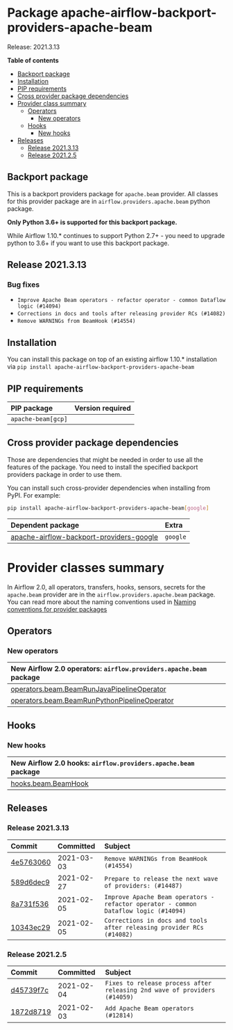 <!--
 Licensed to the Apache Software Foundation (ASF) under one
 or more contributor license agreements.  See the NOTICE file
 distributed with this work for additional information
 regarding copyright ownership.  The ASF licenses this file
 to you under the Apache License, Version 2.0 (the
 "License"); you may not use this file except in compliance
 with the License.  You may obtain a copy of the License at

   http://www.apache.org/licenses/LICENSE-2.0

 Unless required by applicable law or agreed to in writing,
 software distributed under the License is distributed on an
 "AS IS" BASIS, WITHOUT WARRANTIES OR CONDITIONS OF ANY
 KIND, either express or implied.  See the License for the
 specific language governing permissions and limitations
 under the License.
 -->


# Package apache-airflow-backport-providers-apache-beam

Release: 2021.3.13

**Table of contents**

- [Backport package](#backport-package)
- [Installation](#installation)
- [PIP requirements](#pip-requirements)
- [Cross provider package dependencies](#cross-provider-package-dependencies)
- [Provider class summary](#provider-classes-summary)
    - [Operators](#operators)
        - [New operators](#new-operators)
    - [Hooks](#hooks)
        - [New hooks](#new-hooks)
- [Releases](#releases)
    - [Release 2021.3.13](#release-2021313)
    - [Release 2021.2.5](#release-202125)

## Backport package

This is a backport providers package for `apache.beam` provider. All classes for this provider package
are in `airflow.providers.apache.beam` python package.

**Only Python 3.6+ is supported for this backport package.**

While Airflow 1.10.* continues to support Python 2.7+ - you need to upgrade python to 3.6+ if you
want to use this backport package.


## Release 2021.3.13

### Bug fixes

* `Improve Apache Beam operators - refactor operator - common Dataflow logic (#14094)`
* `Corrections in docs and tools after releasing provider RCs (#14082)`
* `Remove WARNINGs from BeamHook (#14554)`


## Installation

You can install this package on top of an existing airflow 1.10.* installation via
`pip install apache-airflow-backport-providers-apache-beam`

## PIP requirements

| PIP package        | Version required   |
|:-------------------|:-------------------|
| `apache-beam[gcp]` |                    |

## Cross provider package dependencies

Those are dependencies that might be needed in order to use all the features of the package.
You need to install the specified backport providers package in order to use them.

You can install such cross-provider dependencies when installing from PyPI. For example:

```bash
pip install apache-airflow-backport-providers-apache-beam[google]
```

| Dependent package                                                                                                  | Extra    |
|:-------------------------------------------------------------------------------------------------------------------|:---------|
| [apache-airflow-backport-providers-google](https://github.com/apache/airflow/tree/master/airflow/providers/google) | `google` |

# Provider classes summary

In Airflow 2.0, all operators, transfers, hooks, sensors, secrets for the `apache.beam` provider
are in the `airflow.providers.apache.beam` package. You can read more about the naming conventions used
in [Naming conventions for provider packages](https://github.com/apache/airflow/blob/master/CONTRIBUTING.rst#naming-conventions-for-provider-packages)


## Operators


### New operators

| New Airflow 2.0 operators: `airflow.providers.apache.beam` package                                                                            |
|:----------------------------------------------------------------------------------------------------------------------------------------------|
| [operators.beam.BeamRunJavaPipelineOperator](https://github.com/apache/airflow/blob/master/airflow/providers/apache/beam/operators/beam.py)   |
| [operators.beam.BeamRunPythonPipelineOperator](https://github.com/apache/airflow/blob/master/airflow/providers/apache/beam/operators/beam.py) |



## Hooks


### New hooks

| New Airflow 2.0 hooks: `airflow.providers.apache.beam` package                                                   |
|:-----------------------------------------------------------------------------------------------------------------|
| [hooks.beam.BeamHook](https://github.com/apache/airflow/blob/master/airflow/providers/apache/beam/hooks/beam.py) |




## Releases

### Release 2021.3.13

| Commit                                                                                         | Committed   | Subject                                                                              |
|:-----------------------------------------------------------------------------------------------|:------------|:-------------------------------------------------------------------------------------|
| [4e5763060](https://github.com/apache/airflow/commit/4e5763060683456405ab6173cdee1f2facc231e5) | 2021-03-03  | `Remove WARNINGs from BeamHook (#14554)`                                             |
| [589d6dec9](https://github.com/apache/airflow/commit/589d6dec922565897785bcbc5ac6bb3b973d7f5d) | 2021-02-27  | `Prepare to release the next wave of providers: (#14487)`                            |
| [8a731f536](https://github.com/apache/airflow/commit/8a731f536cc946cc62c20921187354b828df931e) | 2021-02-05  | `Improve Apache Beam operators - refactor operator - common Dataflow logic (#14094)` |
| [10343ec29](https://github.com/apache/airflow/commit/10343ec29f8f0abc5b932ba26faf49bc63c6bcda) | 2021-02-05  | `Corrections in docs and tools after releasing provider RCs (#14082)`                |


### Release 2021.2.5

| Commit                                                                                         | Committed   | Subject                                                                   |
|:-----------------------------------------------------------------------------------------------|:------------|:--------------------------------------------------------------------------|
| [d45739f7c](https://github.com/apache/airflow/commit/d45739f7ce0de183329d67fff88a9da3943a9280) | 2021-02-04  | `Fixes to release process after releasing 2nd wave of providers (#14059)` |
| [1872d8719](https://github.com/apache/airflow/commit/1872d8719d24f94aeb1dcba9694837070b9884ca) | 2021-02-03  | `Add Apache Beam operators (#12814)`                                      |

